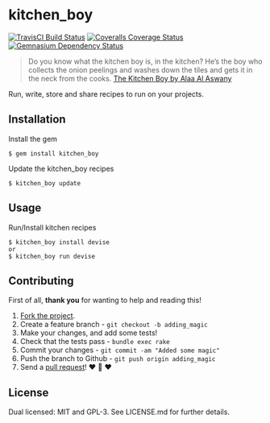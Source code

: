 # kitchen_boy
[![TravisCI Build Status](https://travis-ci.org/aitherios/kitchen_boy.png?branch=master)](https://travis-ci.org/aitherios/kitchen_boy)
[![Coveralls Coverage Status](https://coveralls.io/repos/aitherios/kitchen_boy/badge.png)](https://coveralls.io/r/aitherios/kitchen_boy)
[![Gemnasium Dependency Status](https://gemnasium.com/aitherios/kitchen_boy.png)](https://gemnasium.com/aitherios/kitchen_boy)

> Do you know what the kitchen boy is, in the kitchen?
> He’s the boy who collects the onion peelings and washes down the tiles and gets it in the neck from the cooks.
> [The Kitchen Boy by Alaa Al Aswany](http://www.fiftytwostories.com/?p=630)
 
Run, write, store and share recipes to run on your projects.

## Installation

Install the gem

    $ gem install kitchen_boy

Update the kitchen_boy recipes

    $ kitchen_boy update

## Usage

Run/Install kitchen recipes

    $ kitchen_boy install devise
    or
    $ kitchen_boy run devise

## Contributing

First of all, **thank you** for wanting to help and reading this!

1. [Fork the project](https://help.github.com/articles/fork-a-repo).
2. Create a feature branch - `git checkout -b adding_magic`
3. Make your changes, and add some tests!
4. Check that the tests pass - `bundle exec rake`
5. Commit your changes - `git commit -am "Added some magic"`
6. Push the branch to Github - `git push origin adding_magic`
7. Send a [pull request](https://help.github.com/articles/using-pull-requests)! :heart: :sparkling_heart: :heart:

## License

Dual licensed: MIT and GPL-3. See LICENSE.md for further details.
